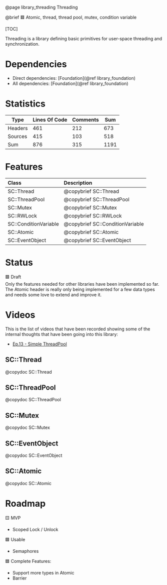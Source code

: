 @page library_threading Threading

@brief 🟥 Atomic, thread, thread pool, mutex, condition variable

[TOC]

Threading is a library defining basic primitives for user-space threading and synchronization.

# Dependencies
- Direct dependencies: [Foundation](@ref library_foundation)
- All dependencies: [Foundation](@ref library_foundation)

# Statistics
| Type      | Lines Of Code | Comments  | Sum   |
|-----------|---------------|-----------|-------|
| Headers   | 461			| 212		| 673	|
| Sources   | 415			| 103		| 518	|
| Sum       | 876			| 315		| 1191	|

# Features
| Class                 | Description                       |
|:----------------------|:----------------------------------|
| SC::Thread            | @copybrief SC::Thread             |
| SC::ThreadPool        | @copybrief SC::ThreadPool         |
| SC::Mutex             | @copybrief SC::Mutex              |
| SC::RWLock            | @copybrief SC::RWLock             |
| SC::ConditionVariable | @copybrief SC::ConditionVariable  |
| SC::Atomic            | @copybrief SC::Atomic             |
| SC::EventObject       | @copybrief SC::EventObject        |

# Status
🟥 Draft  
Only the features needed for other libraries have been implemented so far.
The Atomic header is really only being implemented for a few data types and needs some love to extend and improve it.

# Videos

This is the list of videos that have been recorded showing some of the internal thoughts that have been going into this library:

- [Ep.13 - Simple ThreadPool](https://www.youtube.com/watch?v=e48ruImESxI)

## SC::Thread
@copydoc SC::Thread

## SC::ThreadPool
@copydoc SC::ThreadPool

## SC::Mutex
@copydoc SC::Mutex

## SC::EventObject
@copydoc SC::EventObject

## SC::Atomic
@copydoc SC::Atomic

# Roadmap
🟨 MVP
- Scoped Lock / Unlock

🟩 Usable
- Semaphores

🟦 Complete Features:
- Support more types in Atomic<T>
- Barrier
